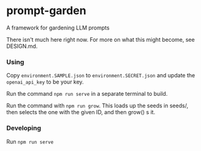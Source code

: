 # prompt-garden
A framework for gardening LLM prompts

There isn't much here right now. For more on what this might become, see DESIGN.md.

### Using

Copy `environment.SAMPLE.json` to `environment.SECRET.json` and update the `openai_api_key` to be your key.

Run the command `npm run serve` in a separate terminal to build.

Run the command with `npm run grow`. This loads up the seeds in seeds/, then selects the one with the given ID, and then grow() s it.

### Developing

Run `npm run serve`